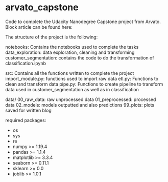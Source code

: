 # arvato_capstone

Code to complete the Udacity Nanodegree Capstone project from Arvato. Block article
can be found here:

The structure of the project is the following:

notebooks: Contains the notebooks used to complete the tasks
  data_exploration: data exploration, cleaning and transforming
  customer_segmentation: contains the code to do the transformation of
  classification.ipynb

src: Contains all the functions written to complete the project
  import_module.py: functions used to import raw data
  etl.py: Functions to clean and transform data
  pipe.py: Functions to create pipeline to transform data used in customer_segmentation
            as well as in classification

data/
  00_raw_data: raw unprocessed data
  01_preprocessed: processed data
  02_models: models outputted and also predictions
  99_plots: plots saved for written blog

required packages:
- os
- sys
- re
- numpy >= 1.19.4
- pandas >= 1.1.4
- matplotlib >= 3.3.4
- seaborn >= 0.11.1
- sklearn >= 0.0
- joblib >= 1.0.1
